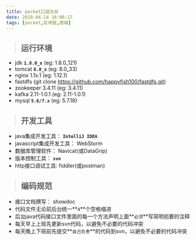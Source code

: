 ```yaml
---
title: pocket口袋光谷
date: 2018-04-14 16:06:17
tags: [pocket,区块链,商城]
---
```

> ## 运行环境

* jdk **`1.8.0_x`** (eg: 1.8.0_121)
* tomcat **`8.0_x`** (eg: 8.0_33)
* nginx 1.1x.1 (eg: 1.12.1)
* fastdfs (git clone https://github.com/happyfish100/fastdfs.git)
* zookeeper 3.4.11 (eg: 3.4.11)
* kafka 2.11-1.0.1 (eg: 2.11-1.0.1)
* mysql **`5.6/7.x`** (eg: 5.7.18)

> ## 开发工具

* java集成开发工具： **`IntelliJ IDEA`**
* javascript集成开发工具： WebStorm
* 数据库管理软件： Navicat(或DataGrip)
* 版本控制工具： **`svn`**
* http接口调试工具: fiddler(或postman)

> ## 编码规范

* 接口文档撰写： showdoc
* 代码文件无论前后台统一**`4`**个空格缩进
* 后台java代码接口文件里面的每一个方法声明上面**`必须`**写简明扼要的注释
* 每天早上上班先更新svn代码，以避免不必要的代码冲突
* 每天晚上下班前先提交**`自己负责`**的代码到svn，以避免不必要的代码冲突